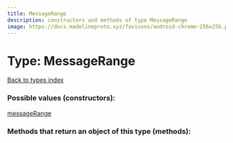 ```yaml
---
title: MessageRange
description: constructors and methods of type MessageRange
image: https://docs.madelineproto.xyz/favicons/android-chrome-256x256.png
---
```

# Type: MessageRange  
[Back to types index](index.md)



### Possible values (constructors):

[messageRange](../constructors/messageRange.md)  



### Methods that return an object of this type (methods):



